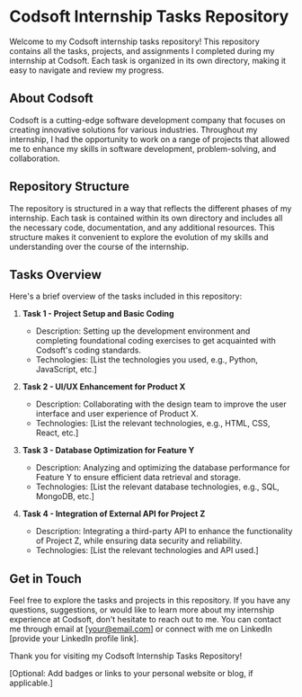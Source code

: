 # Codsoft Internship Tasks Repository

Welcome to my Codsoft internship tasks repository! This repository contains all the tasks, projects, and assignments I completed during my internship at Codsoft. Each task is organized in its own directory, making it easy to navigate and review my progress.

## About Codsoft

Codsoft is a cutting-edge software development company that focuses on creating innovative solutions for various industries. Throughout my internship, I had the opportunity to work on a range of projects that allowed me to enhance my skills in software development, problem-solving, and collaboration.

## Repository Structure

The repository is structured in a way that reflects the different phases of my internship. Each task is contained within its own directory and includes all the necessary code, documentation, and any additional resources. This structure makes it convenient to explore the evolution of my skills and understanding over the course of the internship.

## Tasks Overview

Here's a brief overview of the tasks included in this repository:

1. **Task 1 - Project Setup and Basic Coding**
   - Description: Setting up the development environment and completing foundational coding exercises to get acquainted with Codsoft's coding standards.
   - Technologies: [List the technologies you used, e.g., Python, JavaScript, etc.]

2. **Task 2 - UI/UX Enhancement for Product X**
   - Description: Collaborating with the design team to improve the user interface and user experience of Product X.
   - Technologies: [List the relevant technologies, e.g., HTML, CSS, React, etc.]

3. **Task 3 - Database Optimization for Feature Y**
   - Description: Analyzing and optimizing the database performance for Feature Y to ensure efficient data retrieval and storage.
   - Technologies: [List the relevant database technologies, e.g., SQL, MongoDB, etc.]

4. **Task 4 - Integration of External API for Project Z**
   - Description: Integrating a third-party API to enhance the functionality of Project Z, while ensuring data security and reliability.
   - Technologies: [List the relevant technologies and API used.]

## Get in Touch

Feel free to explore the tasks and projects in this repository. If you have any questions, suggestions, or would like to learn more about my internship experience at Codsoft, don't hesitate to reach out to me. You can contact me through email at [your@email.com] or connect with me on LinkedIn [provide your LinkedIn profile link].

Thank you for visiting my Codsoft Internship Tasks Repository!

[Optional: Add badges or links to your personal website or blog, if applicable.]
